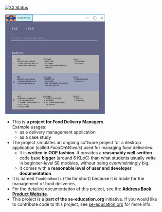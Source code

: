 [![CI Status](https://github.com/AY2122S2-CS2103-F10-2/tp/workflows/Java%20CI/badge.svg)](https://github.com/AY2122S2-CS2103-F10-2/tp/actions)

<img src="docs/images/FoodOnWheels.png" width=65% height=65%>

* This is **a project for Food Delivery Managers**.<br>
  Example usages:
  * as a delivery management application
  * as a case study
* The project simulates an ongoing software project for a desktop application (called _FoodOnWheels_) used for managing food deliveries.
  * It is **written in OOP fashion**. It provides a **reasonably well-written** code base **bigger** (around 6 KLoC) than what students usually write in beginner-level SE modules, without being overwhelmingly big.
  * It comes with a **reasonable level of user and developer documentation**.
* It is named `FoodOnWheels` (`FOW` for short) because it is made for the management of food deliveries.
* For the detailed documentation of this project, see the **[Address Book Product Website](https://se-education.org/addressbook-level3)**.
* This project is a **part of the se-education.org** initiative. If you would like to contribute code to this project, see [se-education.org](https://se-education.org#https://se-education.org/#contributing) for more info.
